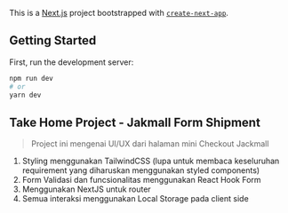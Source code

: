 This is a [Next.js](https://nextjs.org/) project bootstrapped with [`create-next-app`](https://github.com/vercel/next.js/tree/canary/packages/create-next-app).

## Getting Started

First, run the development server:

```bash
npm run dev
# or
yarn dev
```

## Take Home Project - Jakmall Form Shipment
>   Project ini mengenai UI/UX dari halaman mini Checkout Jackmall

1. Styling menggunakan TailwindCSS (lupa untuk membaca keseluruhan requirement yang diharuskan menggunakan styled components)
2. Form Validasi dan funcsionalitas menggunakan React Hook Form
3. Menggunakan NextJS untuk router
4. Semua interaksi menggunakan Local Storage pada client side
